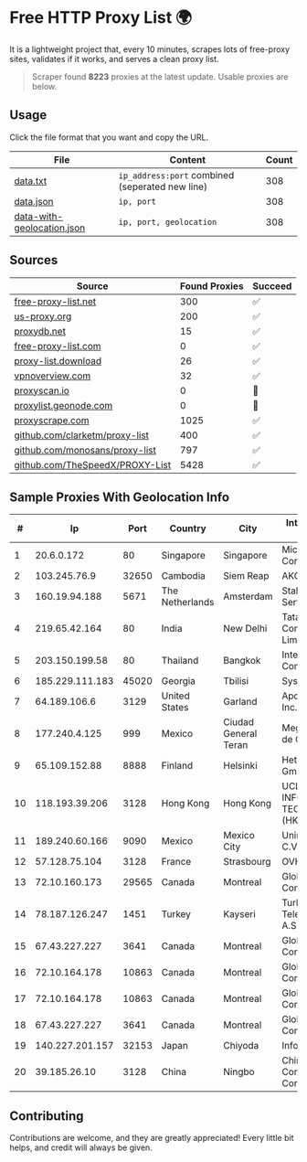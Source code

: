 
# Free HTTP Proxy List 🌍

It is a lightweight project that, every 10 minutes, scrapes lots of free-proxy sites, validates if it works, and serves a clean proxy list.


> Scraper found **8223** proxies at the latest update. Usable proxies are below.

## Usage

Click the file format that you want and copy the URL.


|File|Content|Count|
|----|-------|-----|
|[data.txt](https://raw.githubusercontent.com/themiralay/Proxy-List-World/master/data.txt)|`ip_address:port` combined (seperated new line)|308|
|[data.json](https://raw.githubusercontent.com/themiralay/Proxy-List-World/master/data.json)|`ip, port`|308|
|[data-with-geolocation.json](https://raw.githubusercontent.com/themiralay/Proxy-List-World/master/data-with-geolocation.json)|`ip, port, geolocation`|308|

## Sources

|Source|Found Proxies|Succeed|
|------|-------------|-------|
|[free-proxy-list.net](https://free-proxy-list.net)|300|✅|
|[us-proxy.org](https://www.us-proxy.org)|200|✅|
|[proxydb.net](http://proxydb.net)|15|✅|
|[free-proxy-list.com](https://free-proxy-list.com/?page=&port=&type%5B%5D=http&type%5B%5D=https&up_time=0&search=Search)|0|✅|
|[proxy-list.download](https://www.proxy-list.download/HTTP)|26|✅|
|[vpnoverview.com](https://vpnoverview.com/privacy/anonymous-browsing/free-proxy-servers)|32|✅|
|[proxyscan.io](https://www.proxyscan.io)|0|🚫|
|[proxylist.geonode.com](https://proxylist.geonode.com/api/proxy-list?limit=300&page=1&sort_by=lastChecked&sort_type=desc&protocols=http,https)|0|🚫|
|[proxyscrape.com](https://api.proxyscrape.com/v2/?request=displayproxies&protocol=http&timeout=10000&country=all&ssl=all&anonymity=all)|1025|✅|
|[github.com/clarketm/proxy-list](https://raw.githubusercontent.com/clarketm/proxy-list/master/proxy-list-raw.txt)|400|✅|
|[github.com/monosans/proxy-list](https://raw.githubusercontent.com/monosans/proxy-list/main/proxies/http.txt)|797|✅|
|[github.com/TheSpeedX/PROXY-List](https://raw.githubusercontent.com/TheSpeedX/PROXY-List/master/http.txt)|5428|✅|


## Sample Proxies With Geolocation Info

|#|Ip|Port|Country|City|Internet Service Provider|
|-|--|----|-------|----|-------------------------|
|1|20.6.0.172|80|Singapore|Singapore|Microsoft Corporation|
|2|103.245.76.9|32650|Cambodia|Siem Reap|AKCTV Pte. Ltd.|
|3|160.19.94.188|5671|The Netherlands|Amsterdam|Stallion Network Services Limited|
|4|219.65.42.164|80|India|New Delhi|Tata Communications Limited|
|5|203.150.199.58|80|Thailand|Bangkok|Internet Thailand Company Ltd.|
|6|185.229.111.183|45020|Georgia|Tbilisi|Sysnet LLC|
|7|64.189.106.6|3129|United States|Garland|Apogee Telecom Inc.|
|8|177.240.4.125|999|Mexico|Ciudad General Teran|Mega Cable, S.A. de C.V.|
|9|65.109.152.88|8888|Finland|Helsinki|Hetzner Online GmbH|
|10|118.193.39.206|3128|Hong Kong|Hong Kong|UCLOUD INFORMATION TECHNOLOGY (HK) LIMITED|
|11|189.240.60.166|9090|Mexico|Mexico City|Uninet S.A. de C.V.|
|12|57.128.75.104|3128|France|Strasbourg|OVH SAS|
|13|72.10.160.173|29565|Canada|Montreal|GloboTech Communications|
|14|78.187.126.247|1451|Turkey|Kayseri|Turk Telekomunikasyon A.S|
|15|67.43.227.227|3641|Canada|Montreal|GloboTech Communications|
|16|72.10.164.178|10863|Canada|Montreal|GloboTech Communications|
|17|72.10.164.178|10863|Canada|Montreal|GloboTech Communications|
|18|67.43.227.227|3641|Canada|Montreal|GloboTech Communications|
|19|140.227.201.157|32153|Japan|Chiyoda|InfoSphere|
|20|39.185.26.10|3128|China|Ningbo|China Mobile Communications Corporation|



## Contributing

Contributions are welcome, and they are greatly appreciated! Every
little bit helps, and credit will always be given.

